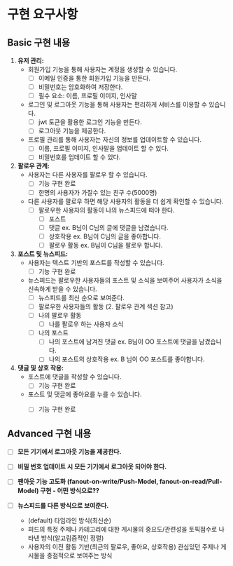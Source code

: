 # 구현 요구사항 

## Basic 구현 내용

1. **유저 관리:**
    - 회원가입 기능을 통해 사용자는 계정을 생성할 수 있습니다.
        - [ ]  이메일 인증을 통한 회원가입 기능을 만든다.
        - [ ]  비밀번호는 암호화하여 저장한다.
        - [ ]  필수 요소: 이름, 프로필 이미지, 인사말
    - 로그인 및 로그아웃 기능을 통해 사용자는 편리하게 서비스를 이용할 수 있습니다.
        - [ ]  jwt 토큰을 활용한 로그인 기능을 만든다.
        - [ ]  로그아웃 기능을 제공한다.
    - 프로필 관리를 통해 사용자는 자신의 정보를 업데이트할 수 있습니다.
        - [ ]  이름, 프로필 이미지, 인사말을 업데이트 할 수 있다.
        - [ ]  비밀번호를 업데이트 할 수 있다.
2. **팔로우 관계:**
    - 사용자는 다른 사용자를 팔로우 할 수 있습니다.
        - [ ]  기능 구현 완료
        - [ ] 한명의 사용자가 가질수 있는 친구 수(5000명)
    - 다른 사용자를 팔로우 하면 해당 사용자의 활동을 더 쉽게 확인할 수 있습니다.
        - [ ]  팔로우한 사용자의 활동이 나의 뉴스피드에 떠야 한다.
            - [ ]  포스트
            - [ ]  댓글 ex. B님이 C님의 글에 댓글을 남겼습니다.
            - [ ]  상호작용 ex. B님이 C님의 글을 좋아합니다.
            - [ ]  팔로우 활동 ex. B님이 C님을 팔로우 합니다.
3. **포스트 및 뉴스피드:**
    - 사용자는 텍스트 기반의 포스트를 작성할 수 있습니다.
        - [ ]  기능 구현 완료
    - 뉴스피드는 팔로우한 사용자들의 포스트 및 소식을 보여주어 사용자가 소식을 신속하게 받을 수 있습니다.
        - [ ]  뉴스피드를 최신 순으로 보여준다.
        - [ ]  팔로우한 사용자들의 활동 (2. 팔로우 관계 섹션 참고)
        - [ ]  나의 팔로우 활동
            - [ ]  나를 팔로우 하는 사용자 소식
        - [ ]  나의 포스트
            - [ ]  나의 포스트에 남겨진 댓글 ex. B님이 OO 포스트에 댓글을 남겼습니다.
            - [ ]  나의 포스트의 상호작용 ex. B 님이 OO 포스트를 좋아합니다.
4. **댓글 및 상호 작용:**
    - 포스트에 댓글을 작성할 수 있습니다.
        - [ ]  기능 구현 완료
    - 포스트 및 댓글에 좋아요를 누를 수 있습니다.
        - [ ]  기능 구현 완료



## **Advanced** 구현 내용

- [ ]  **모든 기기에서 로그아웃 기능을 제공한다.**
- [ ]  **비밀 번호 업데이트 시 모든 기기에서 로그아웃 되어야 한다.**
- [ ]  **팬아웃 기능 고도화 (fanout-on-write/Push-Model, fanout-on-read/Pull-Model) 구현 - 어떤 방식으로??**
- [ ]  **뉴스피드를 다른 방식으로 보여준다.**

   - (default) 타임라인 방식(최신순)
   - 피드의 특정 주제나 카테고리에 대한 게시물의 중요도/관련성을 토픽점수로 나타낸 방식(알고림즘적인 정렬)
   - 사용자의 이전 활동 기반(최근의 팔로우, 좋아요, 상호작용) 관심있던 주제나 게시물을 중점적으로 보여주는 방식
